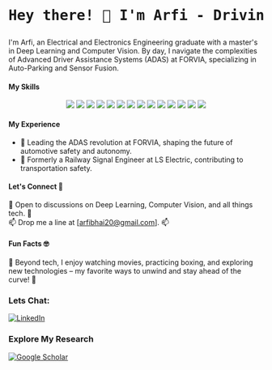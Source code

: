 <h1 align="center"><pre>Hey there! 👋 I'm Arfi - Driving Innovation in ADAS🚗</pre></h1>

I'm Arfi, an Electrical and Electronics Engineering graduate with a master's in Deep Learning and Computer Vision. By day, I navigate the complexities of Advanced Driver Assistance Systems (ADAS) at FORVIA, specializing in Auto-Parking and Sensor Fusion.

#### My Skills

<p align="center">
  <img src="https://img.shields.io/badge/C++-00599C?style=flat-square&logo=c%2B%2B&logoColor=white"/>
  <img src="https://img.shields.io/badge/Python-3776AB?style=flat-square&logo=python&logoColor=white"/>
  <img src="https://img.shields.io/badge/TensorFlow-FF6F00?style=flat-square&logo=tensorflow&logoColor=white"/>
  <img src="https://img.shields.io/badge/OpenCV-5C3EE8?style=flat-square&logo=opencv&logoColor=white"/>
  <img src="https://img.shields.io/badge/Computer_Vision-000000?style=flat-square&logo=python&logoColor=white"/>
  <img src="https://img.shields.io/badge/ROS-22314E?style=flat-square&logo=ros&logoColor=white"/>
  <img src="https://img.shields.io/badge/Deep_Learning-000000?style=flat-square&logo=python&logoColor=white"/>
  <img src="https://img.shields.io/badge/CUDA-76B900?style=flat-square&logo=nvidia&logoColor=white"/>
  <img src="https://img.shields.io/badge/Keras-D00000?style=flat-square&logo=keras&logoColor=white"/>
  <img src="https://img.shields.io/badge/Machine_Learning-000000?style=flat-square&logo=python&logoColor=white"/>
  <img src="https://img.shields.io/badge/HILS-009688?style=flat-square&logoColor=white"/>
  <img src="https://img.shields.io/badge/AUTOSAR-06578E?style=flat-square&logoColor=white"/>
  <img src="https://img.shields.io/badge/Doors_Next_Gen-007BFF?style=flat-square&logo=ibm&logoColor=white"/>
  <img src="https://img.shields.io/badge/Jira-0052CC?style=flat-square&logo=jira&logoColor=white"/>
</p>

#### My Experience

- 🤖 Leading the ADAS revolution at FORVIA, shaping the future of automotive safety and autonomy.
- 🚈 Formerly a Railway Signal Engineer at LS Electric, contributing to transportation safety.

#### Let's Connect 🤝

💬 Open to discussions on Deep Learning, Computer Vision, and all things tech. 💬<br/>
📫 Drop me a line at [arfibhai20@gmail.com]. 📫

#### Fun Facts 🤓

🎉 Beyond tech, I enjoy watching movies, practicing boxing, and exploring new technologies – my favorite ways to unwind and stay ahead of the curve! 🥊

### Lets Chat:
[![LinkedIn](https://img.shields.io/badge/LinkedIn-0077B5?style=flat-square&logo=linkedin&logoColor=white)](https://www.linkedin.com/in/arfieee/)

### Explore My Research
[![Google Scholar](https://img.shields.io/badge/Google_Scholar-4285F4?style=flat-square&logo=google-scholar&logoColor=white)](https://scholar.google.co.jp/citations?user=5ofhZfkAAAAJ&hl=en)
